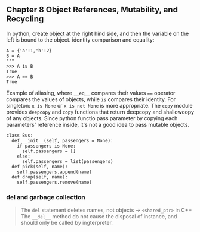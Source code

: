 ## Chapter 8 Object References, Mutability, and Recycling
In python, create object at the right hind side, and then the variable on the left is bound to the object.
identity comparison and equality:

    A = {'a':1,'b':2}
    B = A
    """
    >>> A is B
    True
    >>> A == B
    True
Example of aliasing, where `__eq__` compares their values
`==`  operator compares the values of objects, while `is` compares their identity. For singleton:
`x is None` or `x is not None` is more appropriate.
The `copy` module provides `deepcopy` and `copy` functions that return deepcopy and shallowcopy of any objects.
Since python functio pass parameter by copying each parameters' reference inside, it's not a good idea to pass mutable objects.

    class Bus:
      def __init__(self, passengers = None):
        if passengers is None:
          self.passengers = []
        else:
          self.passengers = list(passengers)
      def pick(self, name):
        self.passengers.append(name)
      def drop(self, name):
        self.passengers.remove(name)

### del and garbage collection
> The `del` statement deletes names, not objects -> `<shared_ptr>` in C++
The `__del__` method do not cause the disposal of instance, and should only be called by ingterpreter. 

